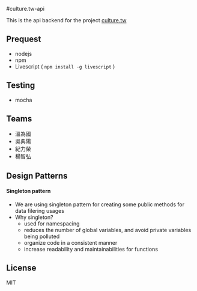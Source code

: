 #culture.tw-api

This is the api backend for the project [culture.tw](https://github.com/chilijung/culture.tw)

## Prequest

- nodejs
- npm
- Livescript ( `npm install -g livescript` )


## Testing

- mocha

## Teams

- 溫為國
- 吳典陽
- 紀力榮
- 楊智弘

## Design Patterns

#### Singleton pattern

- We are using singleton pattern for creating some public methods for data filering usages
- Why singleton?
     * used for namespacing
     * reduces the number of global variables, and avoid private variables being polluted
     * organize code in a consistent manner
     * increase readability and maintainabilities for functions



## License

MIT
